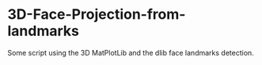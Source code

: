 # 3D-Face-Projection-from-landmarks
Some script using the 3D MatPlotLib and the dlib face landmarks detection.
